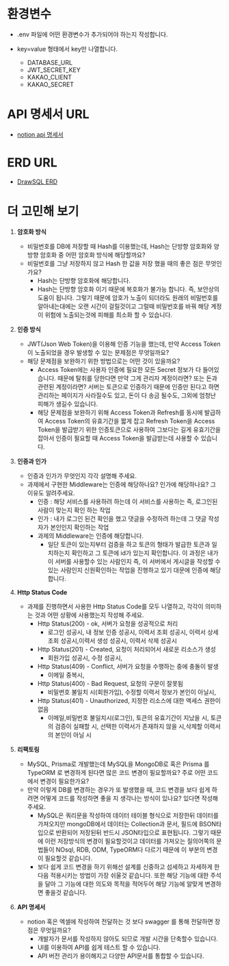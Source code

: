 # 환경변수
- .env 파일에 어떤 환경변수가 추가되어야 하는지 작성합니다.
- key=value 형태에서 key만 나열합니다.

  - DATABASE_URL
  - JWT_SECRET_KEY
  - KAKAO_CLIENT
  - KAKAO_SECRET

# API 명세서 URL
- <a href="https://startcoriny.notion.site/83fa1e395e614e16b1f447815fef9bbd?v=ae9d4836967244c18604505f1d7869b2&pvs=4"> notion api 명세서 </a>

# ERD URL
- <a href="https://drawsql.app/teams/-863/diagrams/resume-templet"> DrawSQL ERD </a>

# 더 고민해 보기
1. **암호화 방식**
    - 비밀번호를 DB에 저장할 때 Hash를 이용했는데, Hash는 단방향 암호화와 양방향 암호화 중 어떤 암호화 방식에 해당할까요?
    - 비밀번호를 그냥 저장하지 않고 Hash 한 값을 저장 했을 때의 좋은 점은 무엇인가요?
      - Hash는 단방향 암호화에 해당합니다.
      - Hash는 단방향 암호화 이기 때문에 복호화가 불가능 합니다. 즉, 보안상의 도움이 됩니다. 그렇기 때문에 암호가 노출이 되더라도 원래의 비밀번호를 알아내는대에는 오랜 시간이 걸릴것이고 그럴때 비밀번호를 바꿔 해당 계정이 위험에 노출되는것에 피해를 최소화 할 수 있습니다. 
        

2. **인증 방식**
    - JWT(Json Web Token)을 이용해 인증 기능을 했는데, 만약 Access Token이 노출되었을 경우 발생할 수 있는 문제점은 무엇일까요?
    - 해당 문제점을 보완하기 위한 방법으로는 어떤 것이 있을까요?
        - Access Token에는 사용자 인증에 필요한 모든 Secret 정보가 다 들어있습니다. 때문에 탈취를 당한다면 만약 그게 관리자 계정이라면? 또는 돈과 관련된 계정이라면? 서버는 토큰으로 인증하기 때문에 인증만 된다고 하면 관리하는 페이지가 사라질수도 있고, 돈이 다 송금 될수도, 그외에 엄청난 피해가 생길수 있습니다.
        - 해당 문제점을 보완하기 위해 Access Token과 Refresh를 동시에 발급하여 Access Token의 유효기간을 짧게 잡고 Refresh Token을 Access Token을 발급받기 위한 인증토큰으로 사용하여 그보다는 길게 유효기간을 잡아서 인증이 필요할 때 Access Token을 발급받는데 사용할 수 있습니다.

3. **인증과 인가**
    - 인증과 인가가 무엇인지 각각 설명해 주세요.
    - 과제에서 구현한 Middleware는 인증에 해당하나요? 인가에 해당하나요? 그 이유도 알려주세요.
      - 인증 : 해당 서비스를 사용하려 하는데 이 서비스를 사용하는 즉, 로그인된 사람이 맞는지 확인 하는 작업
      - 인가 : 내가 로그인 된건 확인을 했고 댓글을 수정하려 하는데 그 댓글 작성자가 본인인지 확인하는 작업
      - 과제의 Middleware는 인증에 해당합니다.
          - 일단 토큰이 있는지부터 검증을 하고 토큰의 형태가 발급한 토큰과 일치하는지 확인하고 그 토큰에 id가 있는지 확인합니다. 이 과정은 내가 이 서버를 사용할수 있는 사람인지 즉, 이 서버에서 게시글을 작성할 수 있는 사람인지 신원확인하는 작업을 진행하고 있기 대문에 인증에 해당합니다. 

4. **Http Status Code**
    - 과제를 진행하면서 사용한 Http Status Code를 모두 나열하고, 각각이 의미하는 것과 어떤 상황에 사용했는지 작성해 주세요.
      - Http Status(200) - ok, 서버가 요청을 성공적으로 처리
        - 로그인 성공시, 내 정보 인증 성공시, 이력서 조회 성공시, 이력서 상세조회 성공시,이력서 생성 성공시, 이력서 삭제 성공시
      - Http Status(201) - Created, 요청이 처리되어서 새로운 리소스가 생성
        - 회원가입 성공시, 수정 성공시, 
      - Http Status(409) - Conflict, 서버가 요청을 수행하는 중에 충돌이 발생
        - 이메일 중복시,
      - Http Status(400) - Bad Request, 요청의 구문이 잘못됨
          - 비밀번호 불일치 시(회원가입), 수정할 이력서 정보가 본인이 아닐시,
      - Http Status(401) - Unauthorized, 지정한 리소스에 대한 액세스 권한이 없음
        - 이메일,비밀번호 불일치시(로그인), 토큰의 유효기간이 지났을 시,  토큰의 검증이 실패할 시, 선택한 이력서가 존재하지 않을 시,삭제할 이력서의 본인이 아닐 시

5. **리팩토링**
    - MySQL, Prisma로 개발했는데 MySQL을 MongoDB로 혹은 Prisma 를 TypeORM 로 변경하게 된다면 많은 코드 변경이 필요할까요? 주로 어떤 코드에서 변경이 필요한가요?
	- 만약 이렇게 DB를 변경하는 경우가 또 발생했을 때, 코드 변경을 보다 쉽게 하려면 어떻게 코드를 작성하면 좋을 지 생각나는 방식이 있나요? 있다면 작성해 주세요.
      - MySQL은 쿼리문을 작성하여 데이터 테이블 형식으로 저장한뒤 데이터를 가져오지만 mongoDB에서 데이터는 Collection과 문서, 필드에 BSON타입으로 반환되어 저장된뒤 반드시 JSON타입으로 표현됩니다.
         그렇기 때문에 이런 저장방식의 변경이 필요할것이고 데이터를 가져오는 질의어쪽의 문법들이 NOsql, RDB, ODM, TypeORM다 다르기 때문에 이 부분의 변경이 필요할것 같습니다.
      - 보다 쉽게 코드 변경을 하기 위해선 설계를 신중하고 섬세하고 자세하게 한다음 적용시키는 방법이 가장 쉬울것 같습니다. 또한 해당 기능에 대한 주석을 달아 그 기능에 대한 의도와 목적을 적어두어 해당 기능에 알맞게 변경하면 좋을것 같습니다.

6. **API 명세서**
    - notion 혹은 엑셀에 작성하여 전달하는 것 보다 swagger 를 통해 전달하면 장점은 무엇일까요?
      - 개발자가 문서를 작성하지 않아도 되므로 개발 시간을 단축할수 있습니다.
      - UI를 이용하여 API를 쉽게 테스트 할 수 있습니다.
      - API 버전 관리가 용이해지고 다양한 API문서를 통합할 수 있습니다.
